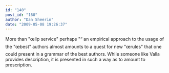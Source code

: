 ```yaml
---
id: "140"
post_id: "160"
author: "Dan Sheerin"
date: "2009-05-08 19:26:37"
---
```

More than "œlip service" perhaps "“ an empirical approach to the usage of the "œbest" authors almost amounts to a quest for new "œrules" that one could present in a grammar of the best authors. While someone like Valla provides description, it is presented in such a way as to amount to prescription.
